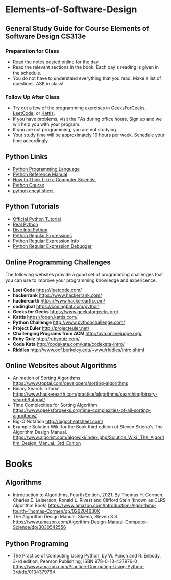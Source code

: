 # Elements-of-Software-Design




## General Study Guide for Course Elements of Software Design CS313e

### Preparation for Class
* Read the notes posted online for the day.
* Read the relevant sections in the book. Each day's reading is given in the schedule.
* You do not have to understand everything that you read. Make a list of questions. ASK in class!

### Follow Up After Class
* Try out a few of the programming exercises in [GeeksForGeeks](https://www.geeksforgeeks.org/), [LeetCode](https://leetcode.com/), or [Kattis](https://open.kattis.com/).
* If you have problems, visit the TAs during office hours. Sign up and we will help you with your program.
* If you are not programming, you are not studying.
* Your study time will be approximately 10 hours per week. Schedule your time accordingly.



## Python Links

* [Python Programming Language](http://www.python.org/)
* [Python Reference Manual](http://docs.python.org/py3k)
* [How to Think Like a Computer Scientist](http://www.greenteapress.com/thinkpython/thinkCSpy.pdf)
* [Python Course](https://www.python-course.eu/index.php)
* [python cheat sheet](https://www.pythoncheatsheet.org/)


## Python Tutorials

* [Official Python Tutorial](https://docs.python.org/3/tutorial/)
* [Real Python](https://realpython.com/)
* [Dive Into Python](https://realpython.com/)
* [Python Regular Expressions](http://docs.python.org/3/howto/regex.html)
* [Python Regular Expression Info](http://www.regular-expressions.info/python.html)
* [Python Regular Expression Debugger](http://kodos.sourceforge.net/home.html)



## Online Programming Challenges

The following websites provide a good set of programming challenges that you can use to improve your programming knowledge and expericence. 

* **Leet Code** https://leetcode.com/
* **hackerrank** https://www.hackerrank.com/
* **hackerearth** https://www.hackerearth.com/
* **codingbat** https://codingbat.com/python
* **Geeks for Geeks** https://www.geeksforgeeks.org/
* **Kattis** https://open.kattis.com/
* **Python Challenge** http://www.pythonchallenge.com/
* **Project Euler** http://projecteuler.net/
* **Challenging Programs from ACM**  http://uva.onlinejudge.org/
* **Ruby Quiz** http://rubyquiz.com/
* **Code Kata** http://codekata.com/kata/codekata-intro/
* **Riddles** http://www.ocf.berkeley.edu/~wwu/riddles/intro.shtml


## Online Websites about Algorithms

* Animation of Sorting Algorithms https://www.toptal.com/developers/sorting-algorithms
* Binary Search Tutorial https://www.hackerearth.com/practice/algorithms/searching/binary-search/tutorial/
* Time Complexities for Sorting Algorithm https://www.geeksforgeeks.org/time-complexities-of-all-sorting-algorithms/
* Big-O Notation http://bigocheatsheet.com/
* Example Solution Wiki for the Book third edition of Steven Skiena's The Algorithm Design Manual. https://www.algorist.com/algowiki/index.php/Solution_Wiki,_The_Algorithm_Design_Manual,_3rd_Edition

# Books 

## Algorithms
* Introduction to Algorithms, Fourth Edition, 2021.  By  Thomas H. Cormen, Charles E. Leiserson, Ronald L. Rivest and Clifford Stein (known as CLRS Algorithm Book) https://www.amazon.com/Introduction-Algorithms-fourth-Thomas-Cormen/dp/026204630X 
* The Algorithm Design Manual: Skiena, Steven S S. https://www.amazon.com/Algorithm-Design-Manual-Computer-Science/dp/3030542556

## Python Programing
* The Practice of Computing Using Python, by W.  Punch and R. Enbody, 3-rd edition, Pearson Publishing, ISBN 978-0-13-437976-0 https://www.amazon.com/Practice-Computing-Using-Python-3rd/dp/0134379764












